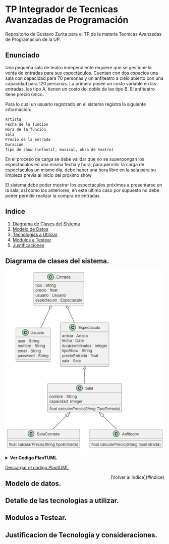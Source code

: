 # TP Integrador de Tecnicas Avanzadas de Programación
Repositorio de Gustavo Zurita para el TP de la materia Tecnicas Avanzadas de Programacion de la UP.
## Enunciado
Una pequeña sala de teatro independiente requiere que se gestione la venta de entradas para sus espectáculos. Cuentan con dos espacios una sala con capacidad para 70 personas y un anfiteatro a cielo abierto con una capacidad para 120 personas. La primera posee un costo variable en las entradas, las tipo A, tienen un costo del doble de las tipo B. El anfiteatro tiene precio único.

Para lo cual un usuario registrado en el sistema registra la siguiente información:

    Artista
    Fecha de la función
    Hora de la función
    Sala
    Precio de la entrada
    Duración
    Tipo de show (infantil, musical, obra de teatro)

En el proceso de carga se debe validar que no se superpongan los espectaculos en una misma fecha y hora, para permitir la carga de espectaculos un mismo día, debe haber una hora libre en la sala para su limpieza previa al inicio del proximo show

El sistema debe poder mostrar los espectaculos próximos a presentarse en la sala, así como los anteriores, en este ultimo caso por supuesto no debe poder permitir realizar la compra de entradas.

## Indice

1. [Diagrama de Clases del Sistema](#diagrama-de-clases-del-sistema)
2. [Modelo de Datos](#modelo-de-datos)
3. [Tecnologias a Utilizar](#detalle-de-las-tecnologías-a-utilizar)
4. [Modulos a Testear](#modulos-a-testear)
5. [Justificaciones](#justificacion-de-tecnologia-y-consideraciones) 
## Diagrama de clases del sistema.
![Diagrama de Clases](diagrams/ClassDiagram.png)
<details>
<summary ><strong> Ver Codigo PlanTUML</strong></summary>

```yaml
@startuml
Sala <|-- SalaCerrada
Sala <|-- Anfiteatro
Entrada o-- Usuario
Entrada o-- Espectaculo
Espectaculo o-- Sala

class Usuario {
  user : String
  nombre : String
  email : String
  password : String
}

class Espectaculo {
   artista : Artista
   fecha : Date
   duracionMinutos : Integer
   tipoShow : String 
   precioEntrada : float
   sala : Sala
}

class Sala{
  nombre : String 
  capacidad: Integer
  {abstract} float calcularPrecio(String TipoEntrada)
}
class SalaCerrada {
  float calcularPrecio(String tipoEntrada)
}
class Anfiteatro{
  float calcularPrecio(String tipoEntrada)
}
class Entrada{
  tipo : String
  precio : float
  usuario : Usuario
  espectaculo : Espectaculo
}

@enduml

```
</details>

[Descargar el código PlantUML](diagrams/classDiagram.wsd)

<span style="float: right;">
  [Volver al índice](#indice)
</span>


## Modelo de datos.
## Detalle de las tecnologías a utilizar.
## Modulos a Testear.
## Justificacion de Tecnologia y consideraciones.